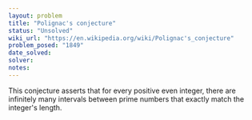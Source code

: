 ```yaml
---
layout: problem
title: "Polignac's conjecture"
status: "Unsolved"
wiki_url: "https://en.wikipedia.org/wiki/Polignac's_conjecture"
problem_posed: "1849"
date_solved:
solver:
notes:
---
```

This conjecture asserts that for every positive even integer, there are infinitely many intervals between prime numbers that exactly match the integer's length.